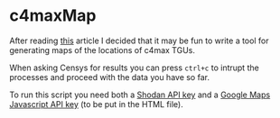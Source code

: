 # c4maxMap
After reading [this](http://jcarlosnorte.com/security/2016/03/06/hacking-tachographs-from-the-internets.html) article I decided that it may be fun to write a tool for generating maps of the locations of c4max TGUs.

When asking Censys for results you can press `ctrl+c` to intrupt the processes and proceed with the data you have so far.

To run this script you need both a [Shodan API key](https://developer.shodan.io/) and a [Google Maps Javascript API key](https://developers.google.com/maps/documentation/javascript/get-api-key) (to be put in the HTML file).
